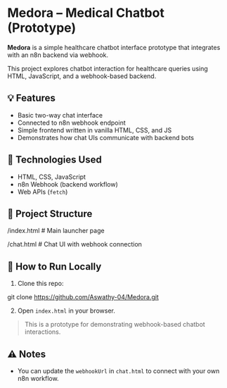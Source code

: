 # Medora – Medical Chatbot (Prototype)

**Medora** is a simple healthcare chatbot interface prototype that integrates with an n8n backend via webhook.

This project explores chatbot interaction for healthcare queries using HTML, JavaScript, and a webhook-based backend.

## 💡 Features

- Basic two-way chat interface
- Connected to n8n webhook endpoint
- Simple frontend written in vanilla HTML, CSS, and JS
- Demonstrates how chat UIs communicate with backend bots

## 🔧 Technologies Used

- HTML, CSS, JavaScript
- n8n Webhook (backend workflow)
- Web APIs (`fetch`)

## 📁 Project Structure

/index.html # Main launcher page

/chat.html # Chat UI with webhook connection

## 🚀 How to Run Locally

1. Clone this repo:

git clone https://github.com/Aswathy-04/Medora.git


2. Open `index.html` in your browser.

> This is a prototype for demonstrating webhook-based chatbot interactions.

## ⚠️ Notes

- You can update the `webhookUrl` in `chat.html` to connect with your own n8n workflow.
